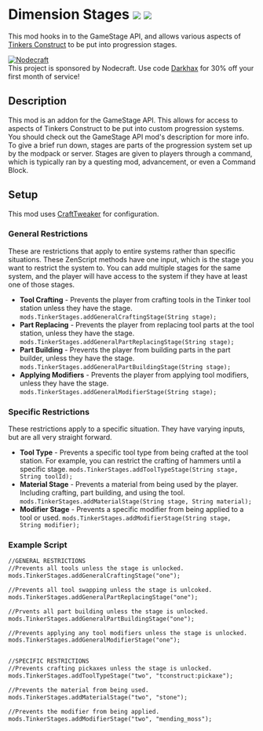 # Dimension Stages [![](http://cf.way2muchnoise.eu/275343.svg)](https://minecraft.curseforge.com/projects/tinkerstages) [![](http://cf.way2muchnoise.eu/versions/275343.svg)](https://minecraft.curseforge.com/projects/tinkerstages)

This mod hooks in to the GameStage API, and allows various aspects of [Tinkers Construct](https://minecraft.curseforge.com/projects/tinkers-construct) to be put into progression stages.

[![Nodecraft](https://i.imgur.com/sz9PUmK.png)](https://nodecraft.com/r/darkhax)    
This project is sponsored by Nodecraft. Use code [Darkhax](https://nodecraft.com/r/darkhax) for 30% off your first month of service!

## Description
This mod is an addon for the GameStage API. This allows for access to aspects of Tinkers Construct to be put into custom progression systems. You should check out the GameStage API mod's description for more info. To give a brief run down, stages are parts of the progression system set up by the modpack or server. Stages are given to players through a command, which is typically ran by a questing mod, advancement, or even a Command Block. 

## Setup
This mod uses [CraftTweaker](https://minecraft.curseforge.com/projects/crafttweaker) for configuration.

### General Restrictions
These are restrictions that apply to entire systems rather than specific situations. These ZenScript methods have one input, which is the stage you want to restrict the system to. You can add multiple stages for the same system, and the player will have access to the system if they have at least one of those stages. 

- **Tool Crafting** - Prevents the player from crafting tools in the Tinker tool station unless they have the stage. `mods.TinkerStages.addGeneralCraftingStage(String stage);`
- **Part Replacing** - Prevents the player from replacing tool parts at the tool station, unless they have the stage. `mods.TinkerStages.addGeneralPartReplacingStage(String stage);`
- **Part Building** - Prevents the player from building parts in the part builder, unless they have the stage. `mods.TinkerStages.addGeneralPartBuildingStage(String stage);`
- **Applying Modifiers** - Prevents the player from applying tool modifiers, unless they have the stage. `mods.TinkerStages.addGeneralModifierStage(String stage);`

### Specific Restrictions
These restrictions apply to a specific situation. They have varying inputs, but are all very straight forward. 

- **Tool Type** - Prevents a specific tool type from being crafted at the tool station. For example, you can restrict the crafting of hammers until a specific stage. `mods.TinkerStages.addToolTypeStage(String stage, String toolId);`
- **Material Stage** - Prevents a material from being used by the player. Including crafting, part building, and using the tool. `mods.TinkerStages.addMaterialStage(String stage, String material);`
- **Modifier Stage** - Prevents a specific modifier from being applied to a tool or used. `mods.TinkerStages.addModifierStage(String stage, String modifier);`

### Example Script

```apache
//GENERAL RESTRICTIONS
//Prevents all tools unless the stage is unlocked.
mods.TinkerStages.addGeneralCraftingStage("one");

//Prevents all tool swapping unless the stage is unlcoked.
mods.TinkerStages.addGeneralPartReplacingStage("one");

//Prvents all part building unless the stage is unlocked.
mods.TinkerStages.addGeneralPartBuildingStage("one");

//Prevents applying any tool modifiers unless the stage is unlocked.
mods.TinkerStages.addGeneralModifierStage("one");


//SPECIFIC RESTRICTIONS
//Prevents crafting pickaxes unless the stage is unlocked.
mods.TinkerStages.addToolTypeStage("two", "tconstruct:pickaxe");

//Prevents the material from being used. 
mods.TinkerStages.addMaterialStage("two", "stone");

//Prevents the modifier from being applied.
mods.TinkerStages.addModifierStage("two", "mending_moss");
```
